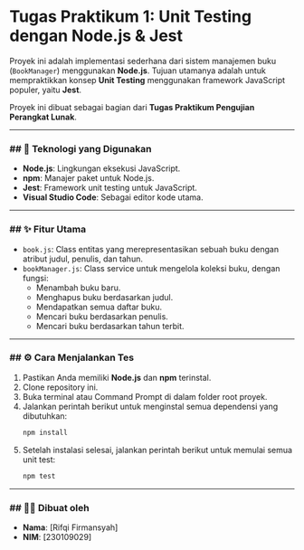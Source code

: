 # Tugas Praktikum 1: Unit Testing dengan Node.js & Jest

Proyek ini adalah implementasi sederhana dari sistem manajemen buku (`BookManager`) menggunakan **Node.js**. Tujuan utamanya adalah untuk mempraktikkan konsep **Unit Testing** menggunakan framework JavaScript populer, yaitu **Jest**.

Proyek ini dibuat sebagai bagian dari **Tugas Praktikum Pengujian Perangkat Lunak**.

---

### ## 🚀 Teknologi yang Digunakan
* **Node.js**: Lingkungan eksekusi JavaScript.
* **npm**: Manajer paket untuk Node.js.
* **Jest**: Framework unit testing untuk JavaScript.
* **Visual Studio Code**: Sebagai editor kode utama.

---

### ## ✨ Fitur Utama
* `book.js`: Class entitas yang merepresentasikan sebuah buku dengan atribut judul, penulis, dan tahun.
* `bookManager.js`: Class service untuk mengelola koleksi buku, dengan fungsi:
    * Menambah buku baru.
    * Menghapus buku berdasarkan judul.
    * Mendapatkan semua daftar buku.
    * Mencari buku berdasarkan penulis.
    * Mencari buku berdasarkan tahun terbit.

---

### ## ⚙️ Cara Menjalankan Tes
1.  Pastikan Anda memiliki **Node.js** dan **npm** terinstal.
2.  Clone repository ini.
3.  Buka terminal atau Command Prompt di dalam folder root proyek.
4.  Jalankan perintah berikut untuk menginstal semua dependensi yang dibutuhkan:
    ```bash
    npm install
    ```
5.  Setelah instalasi selesai, jalankan perintah berikut untuk memulai semua unit test:
    ```bash
    npm test
    ```

---

### ## 👨‍💻 Dibuat oleh
* **Nama**: [Rifqi Firmansyah]
* **NIM**: [230109029]
